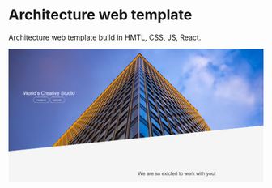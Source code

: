 # Architecture web template 



Architecture web template build in HMTL, CSS, JS, React.

<img src="welcome.png">